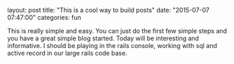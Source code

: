 layout: post
title: "This is a cool way to build posts"
date: "2015-07-07 07:47:00"
categories: fun

This is really simple and easy. You can just do the first few simple steps and you have a great simple blog started. Today will be interesting and informative. I should be playing in the rails console, working with sql and active record in our large rails code base.

